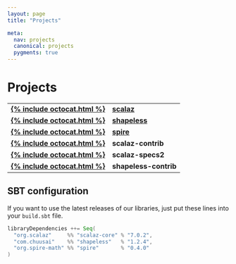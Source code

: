 ```yaml
---
layout: page
title: "Projects"

meta:
  nav: projects
  canonical: projects
  pygments: true
---
```


Projects
========

<table style="font-weight: bold;">
  <tr>
    <td><a class="btn" href="https://github.com/scalaz/scalaz/tree/scalaz-seven">{% include octocat.html %}</a></td>
    <td><a href="{{ site.baseurl }}/projects/scalaz">scalaz</a></td>
  </tr>
  <tr>
    <td><a class="btn" href="https://github.com/milessabin/shapeless">{% include octocat.html %}</a></td>
    <td><a href="{{ site.baseurl }}/projects/shapeless">shapeless</a></td>
  </tr>
  <tr>
    <td><a class="btn" href="https://github.com/non/spire">{% include octocat.html %}</a></td>
    <td><a href="{{ site.baseurl }}/projects/spire">spire</a></td>
  </tr>
  <tr>
    <td><a class="btn" href="https://github.com/typelevel/scalaz-contrib">{% include octocat.html %}</a></td>
    <td>scalaz-contrib</td>
  </tr>
  <tr>
    <td><a class="btn" href="https://github.com/typelevel/scalaz-specs2">{% include octocat.html %}</a></td>
    <td>scalaz-specs2</td>
  </tr>
  <tr>
    <td><a class="btn" href="https://github.com/typelevel/shapeless-contrib">{% include octocat.html %}</a></td>
    <td>shapeless-contrib</td>
  </tr>
</table>

## SBT configuration

If you want to use the latest releases of our libraries, just put these lines into your `build.sbt` file.

```scala
libraryDependencies ++= Seq(
  "org.scalaz"     %% "scalaz-core" % "7.0.2",
  "com.chuusai"    %% "shapeless"   % "1.2.4",
  "org.spire-math" %% "spire"       % "0.4.0"
)
```
